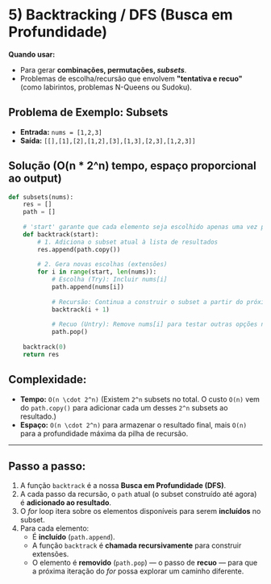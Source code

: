 # 5) Backtracking / DFS (Busca em Profundidade)

**Quando usar:**

* Para gerar **combinações, permutações, *subsets***.
* Problemas de escolha/recursão que envolvem **"tentativa e recuo"** (como labirintos, problemas N-Queens ou Sudoku).

## Problema de Exemplo: Subsets

* **Entrada:** `nums = [1,2,3]`
* **Saída:** `[[],[1],[2],[1,2],[3],[1,3],[2,3],[1,2,3]]`

## Solução (O(n * 2^n) tempo, espaço proporcional ao output)

```python
def subsets(nums):
    res = []
    path = []
    
    # 'start' garante que cada elemento seja escolhido apenas uma vez para o subset atual (evita duplicatas e mantém ordem)
    def backtrack(start):
        # 1. Adiciona o subset atual à lista de resultados
        res.append(path.copy())
        
        # 2. Gera novas escolhas (extensões)
        for i in range(start, len(nums)):
            # Escolha (Try): Incluir nums[i]
            path.append(nums[i])
            
            # Recursão: Continua a construir o subset a partir do próximo elemento
            backtrack(i + 1)
            
            # Recuo (Untry): Remove nums[i] para testar outras opções no loop
            path.pop()
            
    backtrack(0)
    return res
```

## Complexidade:

* **Tempo:** `O(n \cdot 2^n)` (Existem `2^n` subsets no total. O custo `O(n)` vem do `path.copy()` para adicionar cada um desses `2^n` subsets ao resultado.)
* **Espaço:** `O(n \cdot 2^n)` para armazenar o resultado final, mais `O(n)` para a profundidade máxima da pilha de recursão.

---

## Passo a passo:

1.  A função `backtrack` é a nossa **Busca em Profundidade (DFS)**.
2.  A cada passo da recursão, o `path` atual (o subset construído até agora) é **adicionado ao resultado**.
3.  O *for* loop itera sobre os elementos disponíveis para serem **incluídos** no subset.
4.  Para cada elemento:
    * É **incluído** (`path.append`).
    * A função `backtrack` é **chamada recursivamente** para construir extensões.
    * O elemento é **removido** (`path.pop`) — o passo de **recuo** — para que a próxima iteração do *for* possa explorar um caminho diferente.